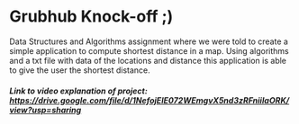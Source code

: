 # Grubhub Knock-off ;)
Data Structures and Algorithms assignment where we were told to create a simple application to compute shortest distance in a map. Using algorithms and a txt file with data of the locations and distance this application is able to give the user the shortest distance. 

##### Link to video explanation of project: https://drive.google.com/file/d/1NefojElE072WEmgvX5nd3zRFniiIaORK/view?usp=sharing
